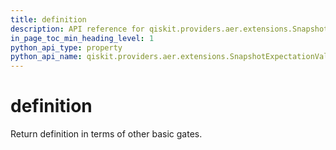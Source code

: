 ```yaml
---
title: definition
description: API reference for qiskit.providers.aer.extensions.SnapshotExpectationValue.definition
in_page_toc_min_heading_level: 1
python_api_type: property
python_api_name: qiskit.providers.aer.extensions.SnapshotExpectationValue.definition
---
```


# definition

Return definition in terms of other basic gates.

